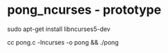 # pong_ncurses - prototype

sudo apt-get install libncurses5-dev

cc pong.c -lncurses -o pong && ./pong
